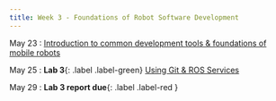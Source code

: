 ```yaml
---
title: Week 3 - Foundations of Robot Software Development
---
```


May 23
: [Introduction to common development tools & foundations of mobile robots](#)

May 25
: **Lab 3**{: .label .label-green} [Using Git & ROS Services](#)

May 29
: **Lab 3 report due**{: .label .label-red }
